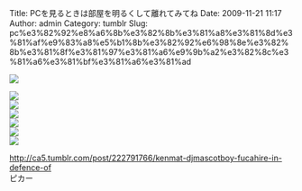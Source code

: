 Title: PCを見るときは部屋を明るくして離れてみてね
Date: 2009-11-21 11:17
Author: admin
Category: tumblr
Slug: pc%e3%82%92%e8%a6%8b%e3%82%8b%e3%81%a8%e3%81%8d%e3%81%af%e9%83%a8%e5%b1%8b%e3%82%92%e6%98%8e%e3%82%8b%e3%81%8f%e3%81%97%e3%81%a6%e9%9b%a2%e3%82%8c%e3%81%a6%e3%81%bf%e3%81%a6%e3%81%ad

![](http://9.media.tumblr.com/tumblr_ks0hj6k9Yn1qz5vu7o1_400.gif)

<!--more-->  
![](http://9.media.tumblr.com/tumblr_ks0hj6k9Yn1qz5vu7o1_400.gif)  
![](http://9.media.tumblr.com/tumblr_ks0hj6k9Yn1qz5vu7o1_400.gif)  
![](http://9.media.tumblr.com/tumblr_ks0hj6k9Yn1qz5vu7o1_400.gif)  
![](http://9.media.tumblr.com/tumblr_ks0hj6k9Yn1qz5vu7o1_400.gif)  
![](http://9.media.tumblr.com/tumblr_ks0hj6k9Yn1qz5vu7o1_400.gif)  
![](http://9.media.tumblr.com/tumblr_ks0hj6k9Yn1qz5vu7o1_400.gif)  

<http://ca5.tumblr.com/post/222791766/kenmat-djmascotboy-fucahire-in-defence-of>  
ピカー
